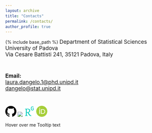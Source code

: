 ```yaml
---
layout: archive
title: "Contacts"
permalink: /contacts/
author_profile: true
---
```


{% include base_path %}
<font style="font-size:17px">
Department of Statistical Sciences <br/>
University of Padova<br/>
Via Cesare Battisti 241, 35121 Padova, Italy<br/>

<br>


<b>Email:</b> <br>
laura.dangelo.1@phd.unipd.it<br/>
dangelo@stat.unipd.it
</font>

<br/>

[<img src="../images/github.png" width="35">](https://github.com/laura-dangelo)
[<img src="../images/linkedin-icon-2.svg" width="35">](https://www.linkedin.com/in/laura-dangelo/)
[<img src="../images/researchgate.png" width="35">](https://www.researchgate.net/profile/Laura_Dangelo)
[<img src="../images/orcid.png" width="35">](https://orcid.org/0000-0001-5034-7414)


 <div class="tooltip">Hover over me
  <span class="tooltiptext">Tooltip text</span>
</div> 
